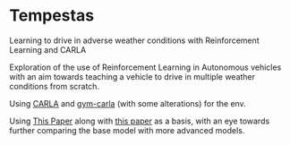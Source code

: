 # Tempestas
Learning to drive in adverse weather conditions with Reinforcement Learning and CARLA

Exploration of the use of Reinforcement Learning in Autonomous vehicles with an aim towards teaching a vehicle to drive in multiple weather conditions from scratch.

Using [CARLA](https://carla.org/) and [gym-carla](https://github.com/cjy1992/gym-carla) (with some alterations) for the env.

Using [This Paper](https://arxiv.org/abs/1902.03765) along with [this paper](https://arxiv.org/abs/1807.01001) as a basis, with an eye towards further comparing the base model with more advanced models.
